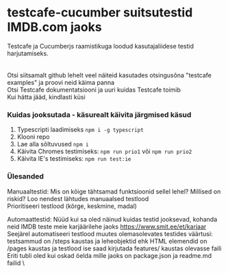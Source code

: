 # testcafe-cucumber suitsutestid IMDB.com jaoks

Testcafe ja Cucumberjs raamistikuga loodud kasutajaliidese testid harjutamiseks.\
\
\
Otsi siitsamalt github lehelt veel näiteid kasutades otsingusõna "testcafe examples" ja proovi neid käima panna \
Otsi Testcafe dokumentatsiooni ja uuri kuidas Testcafe toimib\
Kui hätta jääd, kindlasti küsi 

### Kuidas jooksutada - käsurealt käivita järgmised käsud

1. Typescripti laadimiseks  `npm i -g typescript`
1. Klooni repo
2. Lae alla sõltuvused `npm i`
3. Käivita Chromes testimiseks: `npm run prio1` või `npm run prio2` 
4. Käivita IE's testimiseks: `npm run test:ie`

### Ülesanded

Manuaaltestid:
Mis on kõige tähtsamad funktsioonid sellel lehel? Millised on riskid? Loo nendest lähtudes manuaalsed testlood \
Prioritiseeri testlood (kõrge, keskmine, madal)

Automaattestid:
Nüüd kui sa oled näinud kuidas testid jooksevad, kohanda neid IMDB teste meie karjäärilehe jaoks https://www.smit.ee/et/karjaar \
Seejärel automatiseeri testlood muutes olemasolevates testides väärtusi: testsammud on /steps kaustas ja leheobjektid ehk HTML elemendid on /pages kaustas ja testlood ise saad kirjutada features/ kaustas olevasse faili \
Eriti tubli oled kui oskad öelda mille jaoks on package.json ja readme.md failid \
